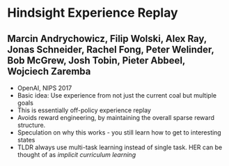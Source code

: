 # Hindsight Experience Replay
## Marcin Andrychowicz, Filip Wolski, Alex Ray, Jonas Schneider, Rachel Fong, Peter Welinder, Bob McGrew, Josh Tobin, Pieter Abbeel, Wojciech Zaremba

* OpenAI, NIPS 2017
* Basic idea: Use experience from not just the current coal but multiple goals
* This is essentially off-policy experience replay
* Avoids reward engineering, by maintaining the overall sparse reward structure.
* Speculation on why this works - you still learn how to get to interesting states
* TLDR always use multi-task learning instead of single task. HER can be thought of as *implicit curriculum learning*
